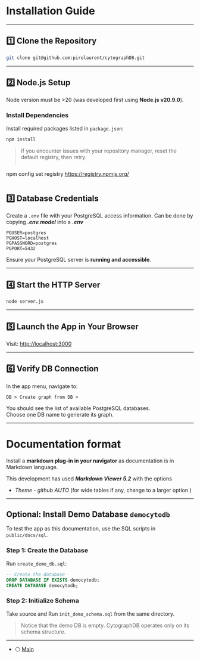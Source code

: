 # Installation Guide

---

## 1️⃣ Clone the Repository

```bash
git clone git@github.com:pirelaurent/cytographDB.git
```

---

## 2️⃣ Node.js Setup

Node version must be >20  (was developed first using **Node.js v20.9.0**).

### Install Dependencies

Install required packages listed in `package.json`:

```bash
npm install
```

> If you encounter issues with your repository manager, reset the default registry, then retry. 
>```bash
npm config set registry https://registry.npmjs.org/
>```     

## 3️⃣ Database Credentials

Create a `.env` file with your PostgreSQL access information. 
Can be done by copying ***.env.model*** into a ***.env*** 

```env
PGUSER=postgres
PGHOST=localhost
PGPASSWORD=postgres
PGPORT=5432
```

Ensure your PostgreSQL server is **running and accessible**.

---

## 4️⃣ Start the HTTP Server

```bash
node server.js
```

---

## 5️⃣ Launch the App in Your Browser

Visit: [http://localhost:3000](http://localhost:3000)

---

## 6️⃣ Verify DB Connection

In the app menu, navigate to:

```
DB > Create graph from DB >
```

You should see the list of available PostgreSQL databases.  
Choose one DB name to generate its graph.

---

# Documentation format  


Install a **markdown plug-in in your navigator** as documentation is in Markdown language. 

This development has used ***Markdown Viewer 5.2***  with the options 
- *Theme - github* *AUTO*   (for wide tables if any, change to a larger option )


---  

## Optional: Install Demo Database `democytodb`

To test the app as this documentation, use the SQL scripts in `public/docs/sql`.

### Step 1: Create the Database

Run `create_demo_db.sql`:

```sql
-- Create the database
DROP DATABASE IF EXISTS democytodb;
CREATE DATABASE democytodb;
```

### Step 2: Initialize Schema

Take source and Run `init_demo_schema.sql` from the same directory.

> Notice that the demo DB is empty. CytographDB operates only on its schema structure.

---

- ⚪️ [Main](./main.md)
